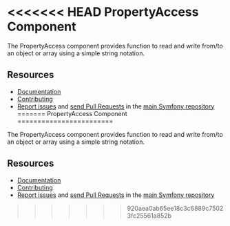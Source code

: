 <<<<<<< HEAD
PropertyAccess Component
========================

The PropertyAccess component provides function to read and write from/to an
object or array using a simple string notation.

Resources
---------

  * [Documentation](https://symfony.com/doc/current/components/property_access/index.html)
  * [Contributing](https://symfony.com/doc/current/contributing/index.html)
  * [Report issues](https://github.com/symfony/symfony/issues) and
    [send Pull Requests](https://github.com/symfony/symfony/pulls)
    in the [main Symfony repository](https://github.com/symfony/symfony)
=======
PropertyAccess Component
========================

The PropertyAccess component provides function to read and write from/to an
object or array using a simple string notation.

Resources
---------

  * [Documentation](https://symfony.com/doc/current/components/property_access/index.html)
  * [Contributing](https://symfony.com/doc/current/contributing/index.html)
  * [Report issues](https://github.com/symfony/symfony/issues) and
    [send Pull Requests](https://github.com/symfony/symfony/pulls)
    in the [main Symfony repository](https://github.com/symfony/symfony)
>>>>>>> 920aea0ab65ee18c3c6889c75023fc25561a852b
